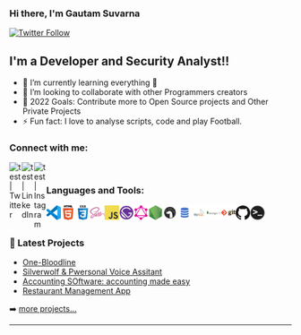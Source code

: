 ### Hi there, I'm Gautam Suvarna 

[![Twitter Follow](https://img.shields.io/twitter/follow/Gautam_suvarna?color=1DA1F2&logo=twitter&style=for-the-badge)](https://twitter.com/intent/follow?original_referer=https%3A%2F%2Fgithub.com%2FGautam_suvarna&screen_name=Gautam_suvarna)

## I'm a Developer and Security Analyst!!
- 🌱 I’m currently learning everything 🤣
- 👯 I’m looking to collaborate with other Programmers creators
- 🥅 2022 Goals: Contribute more to Open Source projects and Other Private Projects
- ⚡ Fun fact: I love to analyse scripts, code and play Football. 

### Connect with me:

[<img align="left" alt="test | Twitter" width="22px" src="https://cdn.jsdelivr.net/npm/simple-icons@v3/icons/twitter.svg" />][twitter]
[<img align="left" alt="test | LinkedIn" width="22px" src="https://cdn.jsdelivr.net/npm/simple-icons@v3/icons/linkedin.svg" />][linkedin]
[<img align="left" alt="test | Instagram" width="22px" src="https://cdn.jsdelivr.net/npm/simple-icons@v3/icons/instagram.svg" />][instagram]


<br />

### Languages and Tools:

<img align="left" alt="Visual Studio Code" width="26px" src="https://raw.githubusercontent.com/github/explore/80688e429a7d4ef2fca1e82350fe8e3517d3494d/topics/visual-studio-code/visual-studio-code.png" />
<img align="left" alt="HTML5" width="26px" src="https://raw.githubusercontent.com/github/explore/80688e429a7d4ef2fca1e82350fe8e3517d3494d/topics/html/html.png" />
<img align="left" alt="CSS3" width="26px" src="https://raw.githubusercontent.com/github/explore/80688e429a7d4ef2fca1e82350fe8e3517d3494d/topics/css/css.png" />
<img align="left" alt="Sass" width="26px" src="https://raw.githubusercontent.com/github/explore/80688e429a7d4ef2fca1e82350fe8e3517d3494d/topics/sass/sass.png" />
<img align="left" alt="JavaScript" width="26px" src="https://raw.githubusercontent.com/github/explore/80688e429a7d4ef2fca1e82350fe8e3517d3494d/topics/javascript/javascript.png" />
<img align="left" alt="Gatsby" width="26px" src="https://raw.githubusercontent.com/github/explore/e94815998e4e0713912fed477a1f346ec04c3da2/topics/gatsby/gatsby.png" />
<img align="left" alt="GraphQL" width="26px" src="https://raw.githubusercontent.com/github/explore/80688e429a7d4ef2fca1e82350fe8e3517d3494d/topics/graphql/graphql.png" />
<img align="left" alt="Node.js" width="26px" src="https://raw.githubusercontent.com/github/explore/80688e429a7d4ef2fca1e82350fe8e3517d3494d/topics/nodejs/nodejs.png" />
<img align="left" alt="Deno" width="26px" src="https://raw.githubusercontent.com/github/explore/361e2821e2dea67711cde99c9c40ed357061cf27/topics/deno/deno.png" />
<img align="left" alt="SQL" width="26px" src="https://raw.githubusercontent.com/github/explore/80688e429a7d4ef2fca1e82350fe8e3517d3494d/topics/sql/sql.png" />
<img align="left" alt="MySQL" width="26px" src="https://raw.githubusercontent.com/github/explore/80688e429a7d4ef2fca1e82350fe8e3517d3494d/topics/mysql/mysql.png" />
<img align="left" alt="MongoDB" width="26px" src="https://raw.githubusercontent.com/github/explore/80688e429a7d4ef2fca1e82350fe8e3517d3494d/topics/mongodb/mongodb.png" />
<img align="left" alt="Git" width="26px" src="https://raw.githubusercontent.com/github/explore/80688e429a7d4ef2fca1e82350fe8e3517d3494d/topics/git/git.png" />
<img align="left" alt="GitHub" width="26px" src="https://raw.githubusercontent.com/github/explore/78df643247d429f6cc873026c0622819ad797942/topics/github/github.png" />
<img align="left" alt="Terminal" width="26px" src="https://raw.githubusercontent.com/github/explore/80688e429a7d4ef2fca1e82350fe8e3517d3494d/topics/terminal/terminal.png" />

<br />
<br />



### 📕 Latest Projects

<!-- project-LIST:START -->
- [One-Bloodline](https://github.com/gautam798/One_Bloodline)
- [Silverwolf &amp; Pwersonal Voice Assitant](https://github.com/gautam798/silverwolf)
- [Accounting SOftware: accounting made easy](https://github.com/gautam798/Account_software)
- [Restaurant Management App](https://github.com/gautam798/restaurant_management_system)
<!-- proeject-LIST:END -->

➡️ [more projects...](https://github.com/gautam798?tab=repositories)

---
[twitter]: https://twitter.com/Gautam_Suvarna
[instagram]: https://instagram.com/gautam_suvarna
[linkedin]: https://linkedin.com/in/gautam-suvarna
